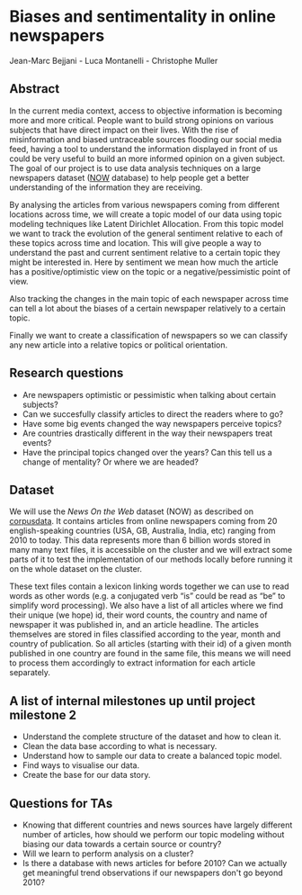 # Biases and sentimentality in online newspapers
Jean-Marc Bejjani - Luca Montanelli - Christophe Muller

## Abstract
In the current media context, access to objective information is becoming more and more critical. People want to build strong opinions on various subjects that have direct impact on their lives. With the rise of misinformation and biased untraceable sources flooding our social media feed, having a tool to understand the information displayed in front of us could be very useful to build an  more informed opinion on a given subject.
The goal of our project is to use data analysis techniques on a large newspapers dataset ([NOW](https://corpus.byu.edu/now/help/tour.asp) database) to help people get a better understanding of the information they are receiving.

By analysing the articles from various newspapers coming from different locations across time, we will create a topic model of our data using topic modeling techniques like Latent Dirichlet Allocation. From this topic model we want to track the evolution of the general sentiment relative to each of these topics across time and location. This will give people a way to understand the past and current sentiment relative to a certain topic they might be interested in. Here by sentiment we mean how much the article has a positive/optimistic view on the topic or a negative/pessimistic point of view.

Also tracking the changes in the main topic of each newspaper across time can tell a lot about the biases of a certain newspaper relatively to a certain topic. 

Finally we want to create a classification of newspapers so we can classify any new article into a relative topics or political orientation. 

## Research questions
  - Are newspapers optimistic or pessimistic when talking about certain subjects?
  - Can we succesfully classify articles to direct the readers where to go?
  - Have some big events changed the way newspapers perceive topics?
  - Are countries drastically different in the way their newspapers treat events?
  - Have the principal topics changed over the years? Can this tell us a change of mentality? Or where we are headed?

## Dataset
We will use the *News On the Web* dataset (NOW) as described on [corpusdata](https://www.corpusdata.org/intro.asp). It contains articles from online newspapers coming from 20 english-speaking countries (USA, GB, Australia, India, etc) ranging from 2010 to today. This data represents more than 6 billion words stored in many many text files, it is accessible on the cluster and we will extract some parts of it to test the implementation of our methods locally before running it on the whole dataset on the cluster.

These text files contain a lexicon linking words together we can use to read words as other words (e.g. a conjugated verb “is” could be read as “be” to simplify word processing). We also have a list of all articles where we find their unique (we hope) id, their word counts, the country and name of newspaper it was published in, and an article headline. 
The articles themselves are stored in files classified according to the year, month and country of publication. So all articles (starting with their id) of a given month published in one country are found in the same file, this means we will need to process them accordingly to extract information for each article separately.

## A list of internal milestones up until project milestone 2
- Understand the complete structure of the dataset and how to clean it.
- Clean the data base according to what is necessary.
- Understand how to sample our data to create a balanced topic model.
- Find ways to visualise our data.
- Create the base for our data story.

## Questions for TAs
- Knowing that different countries and news sources have largely different number of articles, how should we perform our topic modeling without biasing our data towards a certain source or country?
- Will we learn to perform analysis on a cluster?
- Is there a database with news articles for before 2010? Can we actually get meaningful trend observations if our newspapers don't go beyond 2010?
